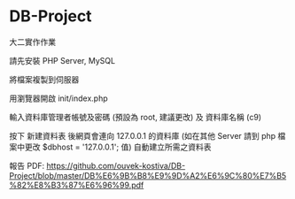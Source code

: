 # DB-Project
大二實作作業

請先安裝 PHP Server, MySQL

將檔案複製到伺服器

用瀏覽器開啟 init/index.php

輸入資料庫管理者帳號及密碼 (預設為 root, 建議更改) 及 資料庫名稱 (c9)

按下 新建資料表 後網頁會連向 127.0.0.1 的資料庫 (如在其他 Server 請到 php 檔案中更改 $dbhost = '127.0.0.1'; 值) 自動建立所需之資料表

報告 PDF: https://github.com/ouvek-kostiva/DB-Project/blob/master/DB%E6%9B%B8%E9%9D%A2%E6%9C%80%E7%B5%82%E8%B3%87%E6%96%99.pdf
